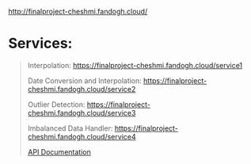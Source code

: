 http://finalproject-cheshmi.fandogh.cloud/
# Services:
 > Interpolation: https://finalproject-cheshmi.fandogh.cloud/service1
 > 
 > Date Conversion and Interpolation: https://finalproject-cheshmi.fandogh.cloud/service2
 > 
 > Outlier Detection: https://finalproject-cheshmi.fandogh.cloud/service3
 > 
 > Imbalanced Data Handler: https://finalproject-cheshmi.fandogh.cloud/service4
 > 
 > [API Documentation](http://finalproject-cheshmi.fandogh.cloud/swagger/)
